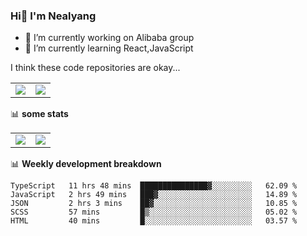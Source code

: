 ### Hi👋 I'm Nealyang

- 🔭 I’m currently working on Alibaba group
- 🌱 I’m currently learning React,JavaScript


I think these code repositories are okay...

<table>
  <tbody>
    <tr>
      <td>
        <a href="https://github.com/Nealyang/React-Express-Blog-Demo">
          <img align="center" src="https://github-readme-stats.vercel.app/api/pin/?username=Nealyang&repo=React-Express-Blog-Demo&theme=chartreuse-dark" />
        </a>
      </td>
       <td>
        <a href="https://github.com/Nealyang/PersonalBlog">
          <img align="center" src="https://github-readme-stats.vercel.app/api/pin/?username=Nealyang&repo=PersonalBlog&theme=chartreuse-dark" />
        </a>
      </td>
    </tr>
  </tbody>
</table>

📊 **some stats**


<table>
  <tbody>
    <tr>
      <td>
          <img align="center" src="https://github-readme-stats.vercel.app/api?username=Nealyang&theme=chartreuse-dark&show_icons=true" />
      </td>
       <td>
          <img align="center" src="https://github-readme-stats.vercel.app/api/top-langs/?username=Nealyang&theme=chartreuse-dark" />
      </td>
    </tr>
  </tbody>
</table>

📊 **Weekly development breakdown**

<!--START_SECTION:waka-->
```text
TypeScript   11 hrs 48 mins  ███████████████▓░░░░░░░░░   62.09 % 
JavaScript   2 hrs 49 mins   ███▓░░░░░░░░░░░░░░░░░░░░░   14.89 % 
JSON         2 hrs 3 mins    ██▓░░░░░░░░░░░░░░░░░░░░░░   10.85 % 
SCSS         57 mins         █▒░░░░░░░░░░░░░░░░░░░░░░░   05.02 % 
HTML         40 mins         █░░░░░░░░░░░░░░░░░░░░░░░░   03.57 % 
```
<!--END_SECTION:waka-->
